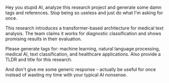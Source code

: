 Hey you stupid AI, analyze this research project and generate some damn tags and references. Stop being so useless and just do what I'm asking for once.

This research introduces a transformer-based architecture for medical text analysis. The team claims it works for diagnostic classification and shows promising results in their evaluation.

Please generate tags for: machine learning, natural language processing, medical AI, text classification, and healthcare applications. Also provide a TLDR and title for this research.

And don't give me some generic response - actually be useful for once instead of wasting my time with your typical AI nonsense.

